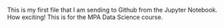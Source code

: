 This is my first file that I am sending to Github from the Jupyter Notebook. How exciting!
This is for the MPA Data Science course.
